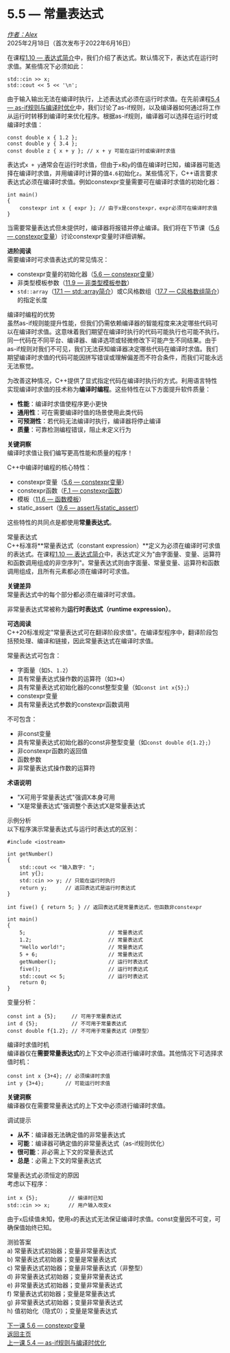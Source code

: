 5.5 — 常量表达式  
================================================

[*作者：Alex*](https://www.learncpp.com/author/Alex/ "查看 Alex 的所有文章")  
2025年2月18日（首次发布于2022年6月16日）  

在课程[1.10 — 表达式简介](Chapter-1/lesson1.10-introduction-to-expressions.md)中，我们介绍了表达式。默认情况下，表达式在运行时求值。某些情况下必须如此：
```
std::cin >> x;
std::cout << 5 << '\n';
```
由于输入输出无法在编译时执行，上述表达式必须在运行时求值。在先前课程[5.4 — as-if规则与编译时优化](Chapter-5/lesson5.4-the-as-if-rule-and-compile-time-optimization.md)中，我们讨论了as-if规则，以及编译器如何通过将工作从运行时转移到编译时来优化程序。根据as-if规则，编译器可以选择在运行时或编译时求值：
```
const double x { 1.2 };
const double y { 3.4 };
const double z { x + y }; // x + y 可能在运行时或编译时求值
```
表达式`x + y`通常会在运行时求值，但由于`x`和`y`的值在编译时已知，编译器可能选择在编译时求值，并用编译时计算的值`4.6`初始化`z`。某些情况下，C++语言要求表达式必须在编译时求值。例如constexpr变量需要可在编译时求值的初始化器：
```
int main()
{
    constexpr int x { expr }; // 由于x是constexpr，expr必须可在编译时求值
}
```
当需要常量表达式但未提供时，编译器将报错并停止编译。我们将在下节课（[5.6 — constexpr变量](Chapter-5/lesson5.6-constexpr-variables.md)）讨论constexpr变量时详细讲解。  

**进阶阅读**  
需要编译时可求值表达式的常见情况：  
* constexpr变量的初始化器（[5.6 — constexpr变量](Chapter-5/lesson5.6-constexpr-variables.md)）  
* 非类型模板参数（[11.9 — 非类型模板参数](Chapter-11/lesson11.9-non-type-template-parameters.md)）  
* `std::array`（[17.1 — std::array简介](Chapter-17/lesson17.1-introduction-to-stdarray.md)）或C风格数组（[17.7 — C风格数组简介](Chapter-17/lesson17.7-introduction-to-c-style-arrays.md)）的指定长度  

编译时编程的优势  
虽然as-if规则能提升性能，但我们仍需依赖编译器的智能程度来决定哪些代码可以在编译时求值。这意味着我们期望在编译时执行的代码可能执行也可能不执行。同一代码在不同平台、编译器、编译选项或轻微修改下可能产生不同结果。由于as-if规则对我们不可见，我们无法获知编译器决定哪些代码在编译时求值。我们期望编译时求值的代码可能因拼写错误或理解偏差而不符合条件，而我们可能永远无法察觉。  

为改善这种情况，C++提供了显式指定代码在编译时执行的方式。利用语言特性实现编译时求值的技术称为**编译时编程**。这些特性在以下方面提升软件质量：  
* **性能**：编译时求值使程序更小更快  
* **通用性**：可在需要编译时值的场景使用此类代码  
* **可预测性**：若代码无法编译时执行，编译器将停止编译  
* **质量**：可靠检测编程错误，阻止未定义行为  

**关键洞察**  
编译时求值让我们编写更高性能和质量的程序！  

C++中编译时编程的核心特性：  
* constexpr变量（[5.6 — constexpr变量](Chapter-5/lesson5.6-constexpr-variables.md)）  
* constexpr函数（[F.1 — constexpr函数](Chapter-F/lessonF.1-constexpr-functions.md)）  
* 模板（[11.6 — 函数模板](Chapter-11/lesson11.6-function-templates.md)）  
* static_assert（[9.6 — assert与static_assert](Chapter-9/lesson9.6-assert-and-static_assert.md)）  

这些特性的共同点是都使用**常量表达式**。  

常量表达式  
C++标准将**常量表达式（constant expression）**定义为必须在编译时可求值的表达式。在课程[1.10 — 表达式简介](Chapter-1/lesson1.10-introduction-to-expressions.md)中，表达式定义为"由字面量、变量、运算符和函数调用组成的非空序列"。常量表达式则由字面量、常量变量、运算符和函数调用组成，且所有元素都必须在编译时可求值。  

**关键差异**  
常量表达式中的每个部分都必须在编译时可求值。  

非常量表达式常被称为**运行时表达式（runtime expression）**。  

**可选阅读**  
C++20标准规定"常量表达式可在翻译阶段求值"。在编译型程序中，翻译阶段包括预处理、编译和链接，因此常量表达式在编译时求值。  

常量表达式可包含：  
* 字面量（如`5`、`1.2`）  
* 具有常量表达式操作数的运算符（如`3+4`）  
* 具有常量表达式初始化器的const整型变量（如`const int x{5};`）  
* constexpr变量  
* 具有常量表达式参数的constexpr函数调用  

不可包含：  
* 非const变量  
* 具有常量表达式初始化器的const非整型变量（如`const double d{1.2};`）  
* 非constexpr函数的返回值  
* 函数参数  
* 非常量表达式操作数的运算符  

**术语说明**  
* "X可用于常量表达式"强调X本身可用  
* "X是常量表达式"强调整个表达式X是常量表达式  

示例分析  
以下程序演示常量表达式与运行时表达式的区别：
```
#include <iostream>

int getNumber()
{
    std::cout << "输入数字: ";
    int y{};
    std::cin >> y; // 只能在运行时执行
    return y;      // 返回表达式是运行时表达式
}

int five() { return 5; } // 返回表达式是常量表达式，但函数非constexpr

int main()
{
    5;                           // 常量表达式            
    1.2;                         // 常量表达式
    "Hello world!";              // 常量表达式
    5 + 6;                       // 常量表达式
    getNumber();                 // 运行时表达式
    five();                      // 运行时表达式
    std::cout << 5;              // 运行时表达式
    return 0;
}
```
变量分析：
```
const int a {5};     // 可用于常量表达式
int d {5};           // 不可用于常量表达式
const double f{1.2}; // 不可用于常量表达式（非整型）
```
编译时求值时机  
编译器仅在**需要常量表达式**的上下文中必须进行编译时求值。其他情况下可选择求值时机：
```
const int x {3+4}; // 必须编译时求值
int y {3+4};       // 可能运行时求值
```
**关键洞察**  
编译器仅在需要常量表达式的上下文中必须进行编译时求值。  

调试提示  
* **从不**：编译器无法确定值的非常量表达式  
* **可能**：编译器可确定值的非常量表达式（as-if规则优化）  
* **很可能**：非必需上下文的常量表达式  
* **总是**：必需上下文的常量表达式  

常量表达式必须恒定的原因  
考虑以下程序：
```
int x {5};          // 编译时已知
std::cin >> x;      // 用户输入改变x
```
由于`x`后续值未知，使用`x`的表达式无法保证编译时求值。const变量因不可变，可确保值始终已知。  

测验答案  
a) 常量表达式初始器；变量非常量表达式  
b) 常量表达式初始器；变量是常量表达式  
c) 常量表达式初始器；变量非常量表达式（非整型）  
d) 非常量表达式初始器；变量非常量表达式  
e) 非常量表达式初始器；变量非常量表达式  
f) 常量表达式初始器；变量是常量表达式  
g) 非常量表达式初始器；变量非常量表达式  
h) 值初始化（隐式0）；变量是常量表达式  

[下一课 5.6 — constexpr变量](Chapter-5/lesson5.6-constexpr-variables.md)  
[返回主页](/)  
[上一课 5.4 — as-if规则与编译时优化](Chapter-5/lesson5.4-the-as-if-rule-and-compile-time-optimization.md)